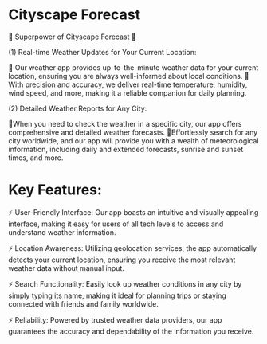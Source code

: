 # Cityscape Forecast

🚀 Superpower of Cityscape Forecast 🚀
 
(1) Real-time Weather Updates for Your Current Location: 

🌟 Our weather app provides up-to-the-minute weather data for your current location, ensuring you are always well-informed about local conditions.
🌟 With precision and accuracy, we deliver real-time temperature, humidity, wind speed, and more, making it a reliable companion for daily planning.


(2) Detailed Weather Reports for Any City:

🌟When you need to check the weather in a specific city, our app offers comprehensive and detailed weather forecasts.
🌟Effortlessly search for any city worldwide, and our app will provide you with a wealth of meteorological information, including daily and extended forecasts, sunrise and sunset times, and more.



# Key Features:

⚡ User-Friendly Interface: Our app boasts an intuitive and visually appealing interface, making it easy for users of all tech levels to access and understand weather information.

⚡ Location Awareness: Utilizing geolocation services, the app automatically detects your current location, ensuring you receive the most relevant weather data without manual input.

⚡ Search Functionality: Easily look up weather conditions in any city by simply typing its name, making it ideal for planning trips or staying connected with friends and family worldwide.

⚡ Reliability: Powered by trusted weather data providers, our app guarantees the accuracy and dependability of the information you receive.

